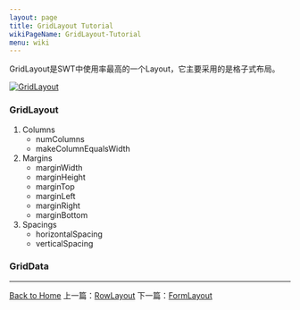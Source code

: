 ```yaml
---
layout: page
title: GridLayout Tutorial
wikiPageName: GridLayout-Tutorial
menu: wiki
---
```


GridLayout是SWT中使用率最高的一个Layout，它主要采用的是格子式布局。

[![GridLayout]({{site.baseurl}}/eclipse.tutorial/wiki/image_swt_gridlayout.png)]({{site.baseurl}}/eclipse.tutorial/wiki/GridLayout.mp4)

### GridLayout

1. Columns
	* numColumns
	* makeColumnEqualsWidth
2. Margins
	* marginWidth
	* marginHeight
	* marginTop
	* marginLeft
	* marginRight
	* marginBottom
3. Spacings
	* horizontalSpacing
	* verticalSpacing

### GridData

***
[Back to Home]({{site.baseurl}}/eclipse.tutorial/wiki/)  上一篇：[RowLayout]({{site.baseurl}}/eclipse.tutorial/wiki/RowLayout-Tutorial.html) 下一篇：[FormLayout]({{site.baseurl}}/eclipse.tutorial/wiki/FormLayout-Tutorial.html)